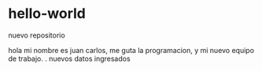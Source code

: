 # hello-world
nuevo repositorio

hola 
mi nombre es juan carlos, me guta la programacion, y mi nuevo equipo de trabajo.
.
nuevos datos ingresados 
